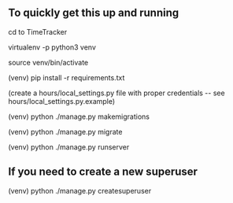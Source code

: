 ## To quickly get this up and running

 cd to TimeTracker

 virtualenv -p python3 venv

 source venv/bin/activate

 (venv) pip install -r requirements.txt

 (create a hours/local_settings.py file with proper credentials -- see hours/local_settings.py.example)

 (venv) python ./manage.py makemigrations

 (venv) python ./manage.py migrate

 (venv) python ./manage.py runserver

## If you need to create a new superuser

 (venv) python ./manage.py createsuperuser

